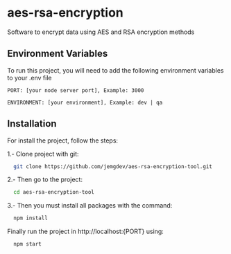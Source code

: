 # aes-rsa-encryption
Software to encrypt data using AES and RSA encryption methods

## Environment Variables

To run this project, you will need to add the following environment variables to your .env file

`PORT: [your node server port], Example: 3000`

`ENVIRONMENT: [your environment], Example: dev | qa`

## Installation
For install the project, follow the steps:

1.- Clone project with git:

```bash
  git clone https://github.com/jemgdev/aes-rsa-encryption-tool.git
```

2.- Then go to the project:

```bash
  cd aes-rsa-encryption-tool
```

3.- Then you must install all packages with the command:

```bash
  npm install
```

Finally run the project in http://localhost:{PORT} using:

```bash
  npm start
```